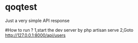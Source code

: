# qoqtest

Just a very simple API response

#How to run ?
1,start the dev server by 
   php artisan serve
2,Goto http://127.0.0.1:8000/api/users    


